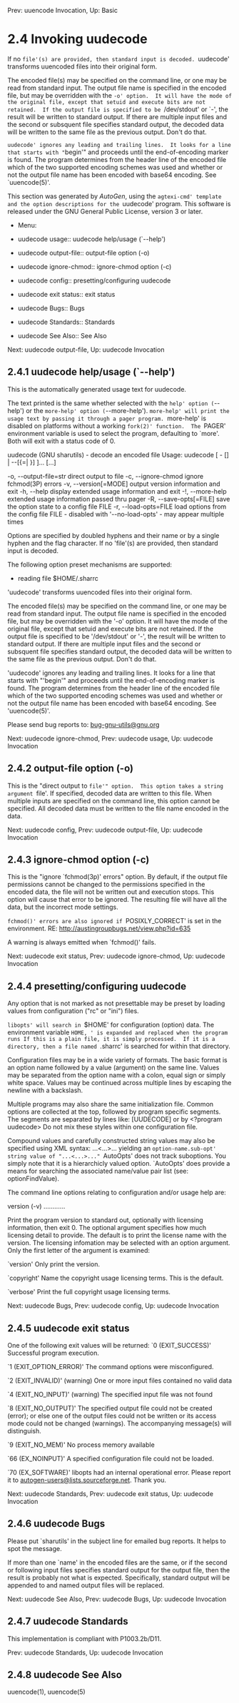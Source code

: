 Prev: uuencode Invocation,  Up: Basic

2.4 Invoking uudecode
=====================

If no `file'(s) are provided, then standard input is decoded.
`uudecode' transforms uuencoded files into their original form.

   The encoded file(s) may be specified on the command line, or one may
be read from standard input.  The output file name is specified in the
encoded file, but may be overridden with the `-o' option.  It will have
the mode of the original file, except that setuid and execute bits are
not retained.  If the output file is specified to be `/dev/stdout' or
`-', the result will be written to standard output. If there are
multiple input files and the second or subsquent file specifies
standard output, the decoded data will be written to the same file as
the previous output.  Don't do that.

   `uudecode' ignores any leading and trailing lines.  It looks for a
line that starts with "`begin'" and proceeds until the end-of-encoding
marker is found.  The program determines from the header line of the
encoded file which of the two supported encoding schemes was used and
whether or not the output file name has been encoded with base64
encoding.  See `uuencode(5)'.

   This section was generated by *AutoGen*, using the `agtexi-cmd'
template and the option descriptions for the `uudecode' program.  This
software is released under the GNU General Public License, version 3 or
later.

* Menu:

* uudecode usage::                  uudecode help/usage (`--help')
* uudecode output-file::            output-file option (-o)
* uudecode ignore-chmod::           ignore-chmod option (-c)
* uudecode config::                 presetting/configuring uudecode
* uudecode exit status::            exit status
* uudecode Bugs::                   Bugs
* uudecode Standards::              Standards
* uudecode See Also::               See Also

Next: uudecode output-file,  Up: uudecode Invocation

2.4.1 uudecode help/usage (`--help')
------------------------------------

This is the automatically generated usage text for uudecode.

   The text printed is the same whether selected with the `help' option
(`--help') or the `more-help' option (`--more-help').  `more-help' will
print the usage text by passing it through a pager program.
`more-help' is disabled on platforms without a working `fork(2)'
function.  The `PAGER' environment variable is used to select the
program, defaulting to `more'.  Both will exit with a status code of 0.

uudecode (GNU sharutils) - decode an encoded file
Usage:  uudecode [ -<flag> [<val>] | --<name>[{=| }<val>] ]... [<file>...]

   -o, --output-file=str      direct output to file
   -c, --ignore-chmod         ignore fchmod(3P) errors
   -v, --version[=MODE]       output version information and exit
   -h, --help                 display extended usage information and exit
   -!, --more-help            extended usage information passed thru pager
   -R, --save-opts[=FILE]     save the option state to a config file FILE
   -r, --load-opts=FILE       load options from the config file FILE
                                - disabled with '--no-load-opts'
                                - may appear multiple times

Options are specified by doubled hyphens and their name or by a single
hyphen and the flag character.
If no 'file'(s) are provided, then standard input is decoded.

The following option preset mechanisms are supported:
 - reading file $HOME/.sharrc

'uudecode' transforms uuencoded files into their original form.

The encoded file(s) may be specified on the command line, or one may be
read from standard input.  The output file name is specified in the encoded
file, but may be overridden with the '-o' option.  It will have the mode of
the original file, except that setuid and execute bits are not retained.  If
the output file is specified to be '/dev/stdout' or '-', the result will be
written to standard output.  If there are multiple input files and the
second or subsquent file specifies standard output, the decoded data will
be written to the same file as the previous output.  Don't do that.

'uudecode' ignores any leading and trailing lines.  It looks for a line
that starts with "'begin'" and proceeds until the end-of-encoding marker is
found.  The program determines from the header line of the encoded file
which of the two supported encoding schemes was used and whether or not the
output file name has been encoded with base64 encoding.  See 'uuencode(5)'.

Please send bug reports to:  <bug-gnu-utils@gnu.org>

Next: uudecode ignore-chmod,  Prev: uudecode usage,  Up: uudecode Invocation

2.4.2 output-file option (-o)
-----------------------------

This is the "direct output to `file'" option.  This option takes a
string argument `file'.  If specified, decoded data are written to this
file.  When multiple inputs are specified on the command line, this
option cannot be specified.  All decoded data must be written to the
file name encoded in the data.

Next: uudecode config,  Prev: uudecode output-file,  Up: uudecode Invocation

2.4.3 ignore-chmod option (-c)
------------------------------

This is the "ignore `fchmod(3p)' errors" option.  By default, if the
output file permissions cannot be changed to the permissions specified
in the encoded data, the file will not be written out and execution
stops.  This option will cause that error to be ignored.  The resulting
file will have all the data, but the incorrect mode settings.

   `fchmod()' errors are also ignored if `POSIXLY_CORRECT' is set in
the environment.  RE: <http://austingroupbugs.net/view.php?id=635>

   A warning is always emitted when `fchmod()' fails.

Next: uudecode exit status,  Prev: uudecode ignore-chmod,  Up: uudecode Invocation

2.4.4 presetting/configuring uudecode
-------------------------------------

Any option that is not marked as not presettable may be preset by
loading values from configuration ("rc" or "ini") files.

`libopts' will search in `$HOME' for configuration (option) data.  The
environment variable `HOME, ' is expanded and replaced when the program
runs If this is a plain file, it is simply processed.  If it is a
directory, then a file named `.sharrc' is searched for within that
directory.

   Configuration files may be in a wide variety of formats.  The basic
format is an option name followed by a value (argument) on the same
line.  Values may be separated from the option name with a colon, equal
sign or simply white space.  Values may be continued across multiple
lines by escaping the newline with a backslash.

   Multiple programs may also share the same initialization file.
Common options are collected at the top, followed by program specific
segments.  The segments are separated by lines like:
    [UUDECODE]
   or by
    <?program uudecode>
   Do not mix these styles within one configuration file.

   Compound values and carefully constructed string values may also be
specified using XML syntax:
    <option-name>
       <sub-opt>...&lt;...&gt;...</sub-opt>
    </option-name>
   yielding an `option-name.sub-opt' string value of
    "...<...>..."
   `AutoOpts' does not track suboptions.  You simply note that it is a
hierarchicly valued option.  `AutoOpts' does provide a means for
searching the associated name/value pair list (see: optionFindValue).

   The command line options relating to configuration and/or usage help
are:

version (-v)
............

Print the program version to standard out, optionally with licensing
information, then exit 0.  The optional argument specifies how much
licensing detail to provide.  The default is to print the license name
with the version.  The licensing infomation may be selected with an
option argument.  Only the first letter of the argument is examined:

`version'
     Only print the version.

`copyright'
     Name the copyright usage licensing terms.  This is the default.

`verbose'
     Print the full copyright usage licensing terms.

Next: uudecode Bugs,  Prev: uudecode config,  Up: uudecode Invocation

2.4.5 uudecode exit status
--------------------------

One of the following exit values will be returned:
`0 (EXIT_SUCCESS)'
     Successful program execution.

`1 (EXIT_OPTION_ERROR)'
     The command options were misconfigured.

`2 (EXIT_INVALID)'
     (warning) One or more input files contained no valid data

`4 (EXIT_NO_INPUT)'
     (warning) The specified input file was not found

`8 (EXIT_NO_OUTPUT)'
     The specified output file could not be created (error); or else
     one of the output files could not be written or its access mode
     could not be changed (warnings).  The accompanying message(s) will
     distinguish.

`9 (EXIT_NO_MEM)'
     No process memory available

`66 (EX_NOINPUT)'
     A specified configuration file could not be loaded.

`70 (EX_SOFTWARE)'
     libopts had an internal operational error.  Please report it to
     autogen-users@lists.sourceforge.net.  Thank you.

Next: uudecode Standards,  Prev: uudecode exit status,  Up: uudecode Invocation

2.4.6 uudecode Bugs
-------------------

Please put `sharutils' in the subject line for emailed bug reports.  It
helps to spot the message.

   If more than one `name' in the encoded files are the same, or if the
second or following input files specifies standard output for the
output file, then the result is probably not what is expected.
Specifically, standard output will be appended to and named output
files will be replaced.

Next: uudecode See Also,  Prev: uudecode Bugs,  Up: uudecode Invocation

2.4.7 uudecode Standards
------------------------

This implementation is compliant with P1003.2b/D11.

Prev: uudecode Standards,  Up: uudecode Invocation

2.4.8 uudecode See Also
-----------------------

uuencode(1), uuencode(5)


